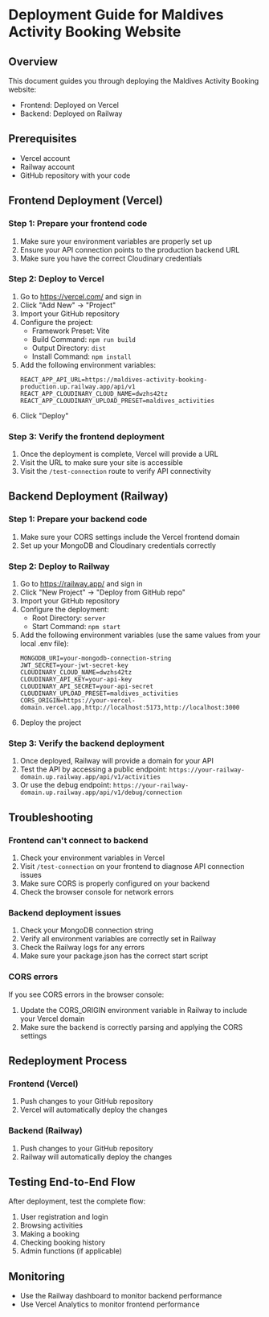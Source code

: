 # Deployment Guide for Maldives Activity Booking Website

## Overview
This document guides you through deploying the Maldives Activity Booking website:
- Frontend: Deployed on Vercel
- Backend: Deployed on Railway

## Prerequisites
- Vercel account
- Railway account
- GitHub repository with your code

## Frontend Deployment (Vercel)

### Step 1: Prepare your frontend code
1. Make sure your environment variables are properly set up
2. Ensure your API connection points to the production backend URL
3. Make sure you have the correct Cloudinary credentials

### Step 2: Deploy to Vercel
1. Go to https://vercel.com/ and sign in
2. Click "Add New" → "Project"
3. Import your GitHub repository
4. Configure the project:
   - Framework Preset: Vite
   - Build Command: `npm run build`
   - Output Directory: `dist`
   - Install Command: `npm install`
5. Add the following environment variables:
   ```
   REACT_APP_API_URL=https://maldives-activity-booking-production.up.railway.app/api/v1
   REACT_APP_CLOUDINARY_CLOUD_NAME=dwzhs42tz
   REACT_APP_CLOUDINARY_UPLOAD_PRESET=maldives_activities
   ```
6. Click "Deploy"

### Step 3: Verify the frontend deployment
1. Once the deployment is complete, Vercel will provide a URL
2. Visit the URL to make sure your site is accessible
3. Visit the `/test-connection` route to verify API connectivity

## Backend Deployment (Railway)

### Step 1: Prepare your backend code
1. Make sure your CORS settings include the Vercel frontend domain
2. Set up your MongoDB and Cloudinary credentials correctly

### Step 2: Deploy to Railway
1. Go to https://railway.app/ and sign in
2. Click "New Project" → "Deploy from GitHub repo"
3. Import your GitHub repository
4. Configure the deployment:
   - Root Directory: `server`
   - Start Command: `npm start`
5. Add the following environment variables (use the same values from your local .env file):
   ```
   MONGODB_URI=your-mongodb-connection-string
   JWT_SECRET=your-jwt-secret-key
   CLOUDINARY_CLOUD_NAME=dwzhs42tz
   CLOUDINARY_API_KEY=your-api-key
   CLOUDINARY_API_SECRET=your-api-secret
   CLOUDINARY_UPLOAD_PRESET=maldives_activities
   CORS_ORIGIN=https://your-vercel-domain.vercel.app,http://localhost:5173,http://localhost:3000
   ```
6. Deploy the project

### Step 3: Verify the backend deployment
1. Once deployed, Railway will provide a domain for your API
2. Test the API by accessing a public endpoint: `https://your-railway-domain.up.railway.app/api/v1/activities`
3. Or use the debug endpoint: `https://your-railway-domain.up.railway.app/api/v1/debug/connection`

## Troubleshooting

### Frontend can't connect to backend
1. Check your environment variables in Vercel
2. Visit `/test-connection` on your frontend to diagnose API connection issues
3. Make sure CORS is properly configured on your backend
4. Check the browser console for network errors

### Backend deployment issues
1. Check your MongoDB connection string
2. Verify all environment variables are correctly set in Railway
3. Check the Railway logs for any errors
4. Make sure your package.json has the correct start script

### CORS errors
If you see CORS errors in the browser console:
1. Update the CORS_ORIGIN environment variable in Railway to include your Vercel domain
2. Make sure the backend is correctly parsing and applying the CORS settings

## Redeployment Process

### Frontend (Vercel)
1. Push changes to your GitHub repository
2. Vercel will automatically deploy the changes

### Backend (Railway)
1. Push changes to your GitHub repository
2. Railway will automatically deploy the changes

## Testing End-to-End Flow
After deployment, test the complete flow:
1. User registration and login
2. Browsing activities
3. Making a booking
4. Checking booking history
5. Admin functions (if applicable)

## Monitoring
- Use the Railway dashboard to monitor backend performance
- Use Vercel Analytics to monitor frontend performance
